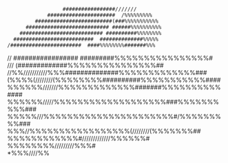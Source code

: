                       #################///////        
                 ######################  /%%%%%%%%%   
             #########################(###%%%%%%%%%%% 
          ########################### ######%%%%%%%%%%
        ########################### ##########%%%%%%%%
      ##########################  ##############%%%%% 
    /#######################  ####%%%%%%%%#######%%%  
   // #################  #########%%%%%%%%%%%%%%%%#   
  ///              (#############%%%%%%%%%%%%%%%##    
 //%%///////////%%%##############%%%%%%%%%%%%%###     
(%%%%(////////(%%%%%%%%##########%%%%%%%%%%%####      
%%%%%%///////%%%%%%%%%%%%%#######%%%%%%%%%%####       
%%%%%%/////%%%%%%%%%%%%%%%%%%%###%%%%%%%%%%###        
 %%%%%///%%%%%%%%%%%%%%%%%%%%%%#/%%%%%%%%%###         
   %%%//%%%%%%%%%%%%%%%%%(////////(%%%%%%%##          
          %%%%%%%%%%%%#/////////////%%%%%%#           
                     %%%%%%%%/////////%%%#            
                               *%%%////%%             
